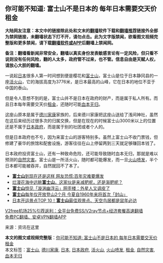  <h2>你可能不知道: 富士山不是日本的 每年日本需要交天价租金</h2> <p class="notice"><b>大陆网友注意：本文中的链接除此处和文末的<a href="https://github.com/bannedbook/fanqiang" >翻墙</a>软件下载和<a href="https://github.com/killgcd/justmysocks/blob/master/README.md">翻墙推荐</a>链接外全部为禁网链接，未翻墙状态下打不开，请勿点击。此为文字版禁闻，欲看图文视频完整版和更多禁闻，请下载<a href="https://github.com/bannedbook/fanqiang">翻墙软件或APP</a>后翻墙上禁闻网。</p><p>备注：翻墙看新闻非常安全，翻墙以真实身份发表敏感言论有一定风险，但只看不说则没有任何风险，翻的人太多，政府管不过来，也不管。信息自由是天赋人权，请放心大胆的翻墙。</b></p>  <div class="entry"> <p id="conimg">一说起<a href="https://www.bannedbook.org/bnews/tag/%e6%97%a5%e6%9c%ac/" class="st_tag internal_tag" rel="tag" title="标签 日本 下的日志">日本</a>很多人第一时间想到便是樱花和<a href="https://www.bannedbook.org/bnews/tag/%E5%AF%8C%E5%A3%AB%E5%B1%B1/" class="st_tag internal_tag" rel="tag" title="标签 富士山 下的日志">富士山</a>，富士山是位于日本静冈县的一座<a href="https://www.bannedbook.org/bnews/tag/%e6%b4%bb%e7%81%ab%e5%b1%b1/" class="st_tag internal_tag" rel="tag" title="标签 活火山 下的日志">活火山</a>，它的海拔高度为3776米，是日本最高的山峰，它在日本的地位不亚于中国的泰山。</p> <p>但是令人意想不到的是，富士山并不是日本在政府的财产，而是属于私人所有。而且日本每年需要交天价<a href="https://www.bannedbook.org/bnews/tag/%E7%A7%9F%E9%87%91/" class="st_tag internal_tag" rel="tag" title="标签 租金 下的日志">租金</a>，还随时可能<a href="https://www.bannedbook.org/bnews/tag/%E8%A1%80%E6%9C%AC%E6%97%A0%E5%BD%92/" class="st_tag internal_tag" rel="tag" title="标签 血本无归 下的日志">血本无归</a>。</p> <p>这座山原本是属于<a href="https://www.bannedbook.org/bnews/tag/%E5%BE%B7%E5%B7%9D%E5%AE%B6%E5%BA%B7/" class="st_tag internal_tag" rel="tag" title="标签 德川家康 下的日志">德川家康</a>家族的，后来德川家康把这座山送给了浅间神社，虽然在这后来经历过很多次的归属交换，但是在现在的时候富士山3000米以上的位置还是不属于<a href="https://www.bannedbook.org/bnews/tag/%E6%97%A5%E6%9C%AC%E6%94%BF%E5%BA%9C/" class="st_tag internal_tag" rel="tag" title="标签 日本政府 下的日志">日本政府</a>，而是属于别的社团或者个人的。</p>  <p>但是日本政府也不亏，因为来富士山的游客特别多。虽然上富士山不收门票钱，但修建了豪华的旅馆和配套设施，游客往往在山上停留两到三天就足够赚回本钱了。</p> <p>日本政府投资富士山，还有一种致命危险，还可能导致随时血本无归，那就是难以预测的<a href="https://www.bannedbook.org/bnews/tag/%E8%87%AA%E7%84%B6%E7%81%BE%E5%AE%B3/" class="st_tag internal_tag" rel="tag" title="标签 自然灾害 下的日志">自然灾害</a>。富士山是一所活火山，随时都可能爆发，而一旦<a href="https://www.bannedbook.org/bnews/tag/%e7%81%ab%e5%b1%b1%e5%96%b7%e5%8f%91/" class="st_tag internal_tag" rel="tag" title="标签 火山喷发 下的日志">火山喷发</a>，半个日本都可能被吞并，自然就回不了本了。</p> <ul class='op-related-articles' title='相关阅读'> <li><a href='https://www.bannedbook.org/bnews/funmedia/20201225/1454608.html' target='_blank'><b>富士山</b>到现在还是这样 网友恐慌:百年灾难要爆发</a></li> <li><a href='https://www.bannedbook.org/bnews/comments/20201130/1439540.html' target='_blank'>烂漫花海中远眺<b>富士山</b>，这家伙是来减肥呢，还是渐肥呢？</a></li> <li><a href='https://www.bannedbook.org/bnews/funmedia/20200921/1400228.html' target='_blank'><b>富士山</b>惊见「漩涡幽浮云」网歪楼：外星人又调皮了</a></li> <li><a href='https://www.bannedbook.org/bnews/comments/20200523/1333374.html' target='_blank'><b>富士山</b>每年仅开放登山2个月 今夏自1960年来将首次「封山」</a></li> <li><a href='https://www.bannedbook.org/bnews/funmedia/20200307/1289744.html' target='_blank'>日本开运景点TOP 10！<b>富士山</b>最佳观景点、天空鸟居都是鼠年必访</a></li> </ul> <p class="texttj"> <a href="https://github.com/bannedbook/fanqiang/wiki/V2ray%E6%9C%BA%E5%9C%BA" target="_blank">V2free机场25%引荐返利：全平台免费SS/V2ray节点+经济套餐高速翻墙</a><br/> <a href="https://github.com/bannedbook/fanqiang/wiki/%E7%A6%81%E9%97%BB%E7%BD%91%E5%AE%89%E5%8D%93%E7%BF%BB%E5%A2%99%E6%96%B0%E9%97%BBAPP" target="_blank">免费PC翻墙、安卓VPN翻墙APP</a></p><p> 来源：资讯在这里 </p> <a name='sharetosocial'></a>       <div><b>本文的图文或视频完整版</b>：<a href='https://www.bannedbook.org/bnews/funmedia/20210101/1458838.html'>你可能不知道: 富士山不是日本的 每年日本需要交天价租金</a></div>  </div><!--END ENTRY--> <div class="postfooter"> <div>本文标签：<a href="https://www.bannedbook.org/bnews/tag/%E5%AF%8C%E5%A3%AB%E5%B1%B1/" rel="tag">富士山</a>, <a href="https://www.bannedbook.org/bnews/tag/%E5%BE%B7%E5%B7%9D%E5%AE%B6%E5%BA%B7/" rel="tag">德川家康</a>, <a href="https://www.bannedbook.org/bnews/tag/%e6%97%a5%e6%9c%ac/" rel="tag">日本</a>, <a href="https://www.bannedbook.org/bnews/tag/%E6%97%A5%E6%9C%AC%E6%94%BF%E5%BA%9C/" rel="tag">日本政府</a>, <a href="https://www.bannedbook.org/bnews/tag/%e6%b4%bb%e7%81%ab%e5%b1%b1/" rel="tag">活火山</a>, <a href="https://www.bannedbook.org/bnews/tag/%e7%81%ab%e5%b1%b1%e5%96%b7%e5%8f%91/" rel="tag">火山喷发</a>, <a href="https://www.bannedbook.org/bnews/tag/%E7%A7%9F%E9%87%91/" rel="tag">租金</a>, <a href="https://www.bannedbook.org/bnews/tag/%E8%87%AA%E7%84%B6%E7%81%BE%E5%AE%B3/" rel="tag">自然灾害</a>, <a href="https://www.bannedbook.org/bnews/tag/%E8%A1%80%E6%9C%AC%E6%97%A0%E5%BD%92/" rel="tag">血本无归</a></div>  </div><!--END POSTFOOTER--> 